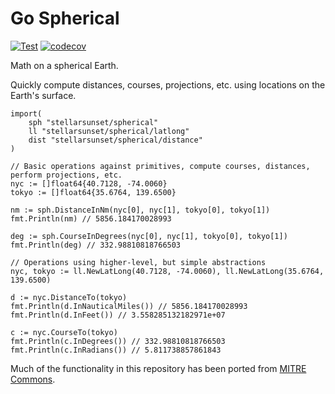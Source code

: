 # Go Spherical

[![Test](https://github.com/stellarsunset/go-spherical/actions/workflows/test.yaml/badge.svg)](https://github.com/stellarsunset/go-spherical/actions/workflows/test.yaml)
[![codecov](https://codecov.io/gh/stellarsunset/go-spherical/graph/badge.svg?token=CW10XNEJA5)](https://codecov.io/gh/stellarsunset/go-spherical)

Math on a spherical Earth.

Quickly compute distances, courses, projections, etc. using locations on the Earth's surface.

```golang
import(
    sph "stellarsunset/spherical"
    ll "stellarsunset/spherical/latlong"
    dist "stellarsunset/spherical/distance"
)

// Basic operations against primitives, compute courses, distances, perform projections, etc.
nyc := []float64{40.7128, -74.0060}
tokyo := []float64{35.6764, 139.6500}

nm := sph.DistanceInNm(nyc[0], nyc[1], tokyo[0], tokyo[1])
fmt.Println(nm) // 5856.184170028993

deg := sph.CourseInDegrees(nyc[0], nyc[1], tokyo[0], tokyo[1])
fmt.Println(deg) // 332.98810818766503

// Operations using higher-level, but simple abstractions
nyc, tokyo := ll.NewLatLong(40.7128, -74.0060), ll.NewLatLong(35.6764, 139.6500)

d := nyc.DistanceTo(tokyo)
fmt.Println(d.InNauticalMiles()) // 5856.184170028993
fmt.Println(d.InFeet()) // 3.558285132182971e+07

c := nyc.CourseTo(tokyo)
fmt.Println(c.InDegrees()) // 332.98810818766503
fmt.Println(c.InRadians()) // 5.811738857861843
```

Much of the functionality in this repository has been ported from [MITRE Commons](https://github.com/mitre-public/commons).
